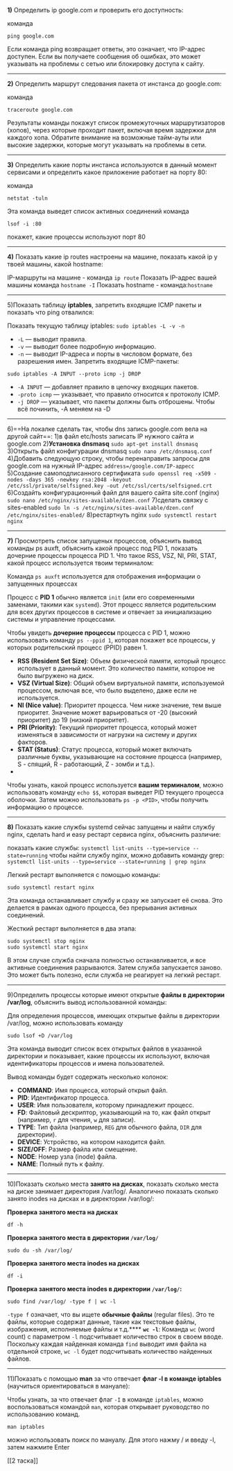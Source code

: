 **1)** Определить ip google.com и проверить его доступность:

команда
```
ping google.com
```
Если команда ping возвращает ответы, это означает, что IP-адрес доступен.
    Если вы получаете сообщения об ошибках, это может указывать на проблемы с сетью или блокировку доступа к сайту.
_____________________________________________________________
**2)** Определить маршрут следования пакета от инстанса до google.com:

команда 
```
traceroute google.com
```
Результаты команды покажут список промежуточных маршрутизаторов (хопов), через которые проходит пакет, включая время задержки для каждого хопа.
Обратите внимание на возможные тайм-ауты или высокие задержки, которые могут указывать на проблемы в сети.
__________________________________________________________
**3)** Определить какие порты инстанса используются в данный момент сервисами и определить какое приложение работает на порту 80:

команда 
```
netstat -tuln
```
Эта команда выведет список активных соединений
команда 
```
lsof -i :80
``` 
покажет, какие процессы используют порт 80
_____________________________________________________________
**4)** Показать какие ip routes настроены на машине, показать какой ip у твоей машины, какой hostname:

IP-маршруты на машине - команда ```ip route```
Показать IP-адрес вашей машины команда ```hostname -I```
Показать hostname - команда:```hostname```
_____________________________________________________________
5)Показать таблицу **iptables**, запретить входящие ICMP пакеты и показать что ping отвалился:

Показать текущую таблицу iptables: ```sudo iptables -L -v -n```
- `-L` — выводит правила.
- `-v` — выводит более подробную информацию.
- `-n` — выводит IP-адреса и порты в числовом формате, без разрешения имен.
Запретить входящие ICMP-пакеты:  
```
sudo iptables -A INPUT --proto icmp -j DROP
```

- `-A INPUT` — добавляет правило в цепочку входящих пакетов.
- `-proto icmp` — указывает, что правило относится к протоколу ICMP.
- `-j DROP` — указывает, что пакеты должны быть отброшены.
Чтобы всё починить, -A меняем на -D
_____________________________________________________________
6)==На локалке сделать так, чтобы dns запись google.com вела на другой сайт==:
	1)в файл etc/hosts записать IP нужного сайта и google.com
	2)**Установка dnsmasq** ```sudo apt-get install dnsmasq```
	3)Открыть файл конфигурации dnsmasq 
	```sudo nano /etc/dnsmasq.conf```
	4)Добавить следующую строку, чтобы перенаправить запросы для google.com на нужный IP-адрес `address=/google.com/IP-адресс`
	5)Создание самоподписанного сертификата `sudo openssl req -x509 -nodes -days 365 -newkey rsa:2048 -keyout /etc/ssl/private/selfsigned.key -out /etc/ssl/certs/selfsigned.crt`
	6)Создайть конфигурационный файл для вашего сайта site.conf (nginx) `sudo nano /etc/nginx/sites-available/dzen.conf`
	7)сделать связку с sites-enabled `sudo ln -s /etc/nginx/sites-available/dzen.conf /etc/nginx/sites-enabled/`
	8)рестартнуть nginx `sudo systemctl restart nginx`
_____________________________________________________________
**7)** Просмотреть список запущеных процессов, объяснить вывод команды ps auxft, объяснить какой процесс под PID 1, показать дочерние процессы процесса PID 1. Что такое RSS, VSZ, NI, PRI, STAT, какой процесс используется твоим терминалом:

Команда `ps auxft` используется для отображения информации о запущенных процессах

Процесс с **PID 1** обычно является `init` (или его современными заменами, такими как `systemd`). Этот процесс является родительским для всех других процессов в системе и отвечает за инициализацию системы и управление процессами.

Чтобы увидеть **дочерние процессы** процесса с PID 1, можно использовать команду `ps --ppid 1`, которая покажет все процессы, у которых родительский процесс (PPID) равен 1.

- **RSS (Resident Set Size)**: Объем физической памяти, который процесс использует в данный момент. Это количество памяти, которое не было выгружено на диск.
- **VSZ (Virtual Size)**: Общий объем виртуальной памяти, используемой процессом, включая все, что было выделено, даже если не используется.
- **NI (Nice value)**: Приоритет процесса. Чем ниже значение, тем выше приоритет. Значение может варьироваться от -20 (высокий приоритет) до 19 (низкий приоритет).
- **PRI (Priority)**: Текущий приоритет процесса, который может изменяться в зависимости от нагрузки на систему и других факторов.
- **STAT (Status)**: Статус процесса, который может включать различные буквы, указывающие на состояние процесса (например, S - спящий, R - работающий, Z - зомби и т.д.).
- 
Чтобы узнать, какой процесс используется **вашим терминалом**, можно использовать команду `echo $$`, которая выведет PID текущего процесса оболочки. Затем можно использовать `ps -p <PID>`, чтобы получить информацию о процессе.
_____________________________________________________________
**8)** Показать какие службы systemd сейчас запущены и найти службу nginx, сделать hard и easy рестарт сервиса nginx, объяснить различие: 

показать какие службы: `systemctl list-units --type=service --state=running`
чтобы найти службу nginx, можно добавить команду grep: 
`systemctl list-units --type=service --state=running | grep nginx`

Легкий рестарт выполняется с помощью команды: 
```
sudo systemctl restart nginx
```
Эта команда останавливает службу и сразу же запускает её снова. Это делается в рамках одного процесса, без прерывания активных соединений.

Жесткий рестарт выполняется в два этапа:
```
sudo systemctl stop nginx
sudo systemctl start nginx
```
В этом случае служба сначала полностью останавливается, и все активные соединения разрываются. Затем служба запускается заново. Это может быть полезно, если служба не реагирует на легкий рестарт.
_____________________________________________________________
9)Определить процессы которые имеют открытые **файлы в директории /var/log**, объяснить вывод использованной команды:

Для определения процессов, имеющих открытые файлы в директории /var/log, можно использовать команду 
```
sudo lsof +D /var/log
```
Эта команда выводит список всех открытых файлов в указанной директории и показывает, какие процессы их используют, включая идентификаторы процессов и имена пользователей.

Вывод команды будет содержать несколько колонок:
- **COMMAND**: Имя процесса, который открыл файл.
- **PID**: Идентификатор процесса.
- **USER**: Имя пользователя, которому принадлежит процесс.
- **FD**: Файловый дескриптор, указывающий на то, как файл открыт (например, `r` для чтения, `w` для записи).
- **TYPE**: Тип файла (например, `REG` для обычного файла, `DIR` для директории).
- **DEVICE**: Устройство, на котором находится файл.
- **SIZE/OFF**: Размер файла или смещение.
- **NODE**: Номер узла (inode) файла.
- **NAME**: Полный путь к файлу.
_____________________________________________________________
10)Показать сколько места **занято на дисках**, показать сколько места на диске занимает директория /var/log/. Аналогично показать сколько занято inodes на дисках и в директории /var/log/:

**Проверка занятого места на дисках**
```
df -h
```

**Проверка занятого места в директории `/var/log/`**
```
sudo du -sh /var/log/
```

**Проверка занятого места inodes на дисках**
```
df -i
```


**Проверка занятого места inodes в директории `/var/log/`:**
```
sudo find /var/log/ -type f | wc -l
```

`-type f` означает, что вы ищете **обычные файлы** (regular files). Это те файлы, которые содержат данные, такие как текстовые файлы, изображения, исполняемые файлы и т.д.****
**`wc -l`**: Команда `wc` (word count) с параметром `-l` подсчитывает количество строк в своем вводе. Поскольку каждая найденная команда `find` выводит имя файла на отдельной строке, `wc -l` будет подсчитывать количество найденных файлов.
_____________________________________________________________
11)Показать с помощью **man** за что отвечает **флаг -I в команде iptables** (научиться ориентироваться в мануале):

Чтобы узнать, за что отвечает флаг `-I` в команде `iptables`, можно воспользоваться командой `man`, которая открывает руководство по использованию команд.
```
man iptables
```
 можно использовать поиск по мануалу. Для этого нажму / и введу -I, затем нажмите Enter

[[2 таска]]
